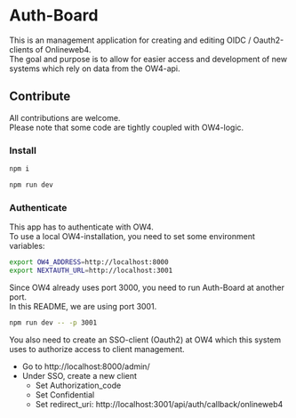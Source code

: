 # Auth-Board

This is an management application for creating and editing OIDC / Oauth2-clients of Onlineweb4.  
The goal and purpose is to allow for easier access and development of new systems which rely on data from the OW4-api.  

## Contribute  
All contributions are welcome.  
Please note that some code are tightly coupled with OW4-logic.  

### Install  
```bash  
npm i

npm run dev
```

### Authenticate  
This app has to authenticate with OW4.  
To use a local OW4-installation, you need to set some environment variables:  
```bash
export OW4_ADDRESS=http://localhost:8000
export NEXTAUTH_URL=http://localhost:3001
```

Since OW4 already uses port 3000, you need to run Auth-Board at another port.  
In this README, we are using port 3001.  
```bash
npm run dev -- -p 3001
```

You also need to create an SSO-client (Oauth2) at OW4 which this system uses to authorize access to client management.  
 - Go to http://localhost:8000/admin/
 - Under SSO, create a new client
   - Set Authorization_code
   - Set Confidential
   - Set redirect_uri: http://localhost:3001/api/auth/callback/onlineweb4
